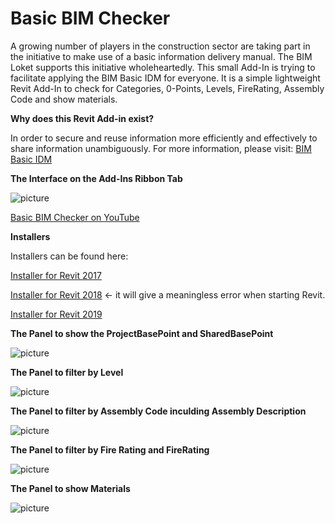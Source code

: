 # Basic BIM Checker
A growing number of players in the construction sector are taking part in the initiative to make use of a basic information delivery manual. The BIM Loket supports this initiative wholeheartedly. This small Add-In is trying to facilitate applying the BIM Basic IDM for everyone. It is a simple lightweight Revit Add-In to check for Categories, 0-Points, Levels, FireRating, Assembly Code and show materials.


**Why does this Revit Add-in exist?**

In order to secure and reuse information more efficiently and effectively to share information unambiguously.
For more information, please visit:
[BIM Basic IDM](https://www.bimloket.nl/upload/documents/downloads/BIMbasisILS/BIM%20basis%20ILS%20EN.pdf)



**The Interface on the Add-Ins Ribbon Tab**

![picture](https://github.com/C-Claus/BasicBIMChecker/blob/master/images/Addln.PNG)

[Basic BIM Checker on YouTube](https://youtu.be/OUUwy4Q31wo)


**Installers**

Installers can be found here:

[Installer for Revit 2017](https://github.com/C-Claus/BasicBIMChecker/blob/master/Basic_BIM_Checker_installer_REVIT_2017.exe)

[Installer for Revit 2018](https://github.com/C-Claus/BasicBIMChecker/blob/master/Basic_BIM_Checker_installer_REVIT_2018.exe) <- it will give a meaningless error when starting Revit.

[Installer for Revit 2019](https://github.com/C-Claus/BasicBIMChecker/blob/master/Basic_BIM_Checker_installer_REVIT_2019.exe)


**The Panel to show the ProjectBasePoint and SharedBasePoint**

![picture](https://github.com/C-Claus/BasicBIMChecker/blob/master/images/points.png)




**The Panel to filter by Level**

![picture](https://github.com/C-Claus/BasicBIMChecker/blob/master/images/level_building_storey.png)




**The Panel to filter by Assembly Code inculding Assembly Description**

![picture](https://github.com/C-Claus/BasicBIMChecker/blob/master/images/assembly_code_filter.png)



**The Panel to filter by Fire Rating and FireRating**

![picture](https://github.com/C-Claus/BasicBIMChecker/blob/master/images/fire_rating.png)




**The Panel to show Materials**

![picture](https://github.com/C-Claus/BasicBIMChecker/blob/master/images/materials.png)


